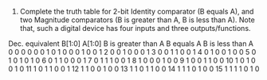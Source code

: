 1. Complete the truth table for 2-bit Identity comparator (B equals A), and two Magnitude comparators (B is greater than A, B is less than A). Note that, such a digital device has four inputs and three outputs/functions.

Dec. equivalent	B[1:0]	A[1:0]	B is greater than A	B equals A	B is less than A
0	0 0	0 0	0	1	0
1	0 0	0 1	0	0	1
2	0 0	1 0	0	0	1
3	0 0	1 1	0	0	1
4	0 1	0 0	1	0	0
5	0 1	0 1	0	1	0
6	0 1	1 0	0	0	1
7	0 1	1 1	0	0	1
8	1 0	0 0	1	0	0
9	1 0	0 1	1	0	0
10	1 0	1 0	0	1	0
11	1 0	1 1	0	0	1
12	1 1	0 0	1	0	0
13	1 1	0 1	1	0	0
14	1 1	1 0	1	0	0
15	1 1	1 1	0	1	0
